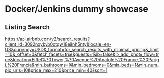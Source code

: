 # Docker/Jenkins dummy showcase

## Listing Search

https://api.airbnb.com/v2/search_results?client_id=3092nxybyb0otqw18e8nh5nty&locale=en-US&currency=USD&_format=for_search_results_with_minimal_pricing&_limit=10&_offset=0&fetch_facets=true&guests=1&ib=false&ib_add_photo_flow=true&location=Eiffel%20Tower,%20Avenue%20Anatole%20France,%20Parigi,%20Francia&min_bathrooms=0&min_bedrooms=0&min_beds=1&min_num_pic_urls=10&price_max=210&price_min=40&sort=1
